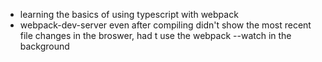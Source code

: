 * learning the basics of using typescript with webpack
* webpack-dev-server even after compiling didn't show the most recent file changes in the broswer, had t use the webpack --watch in the background